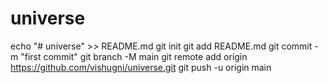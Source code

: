 # universe
echo "# universe" >> README.md
git init
git add README.md
git commit -m "first commit"
git branch -M main
git remote add origin https://github.com/vishugni/universe.git
git push -u origin main
